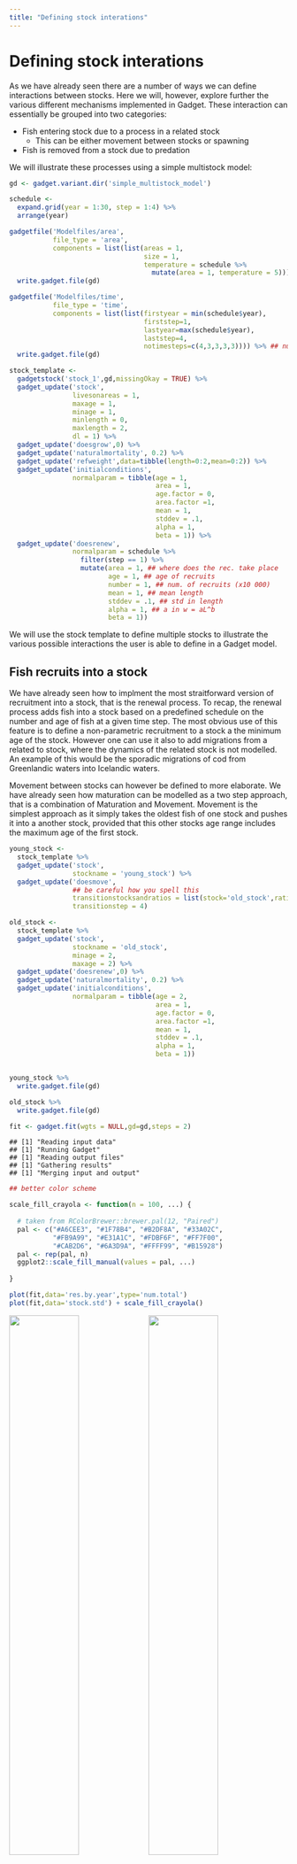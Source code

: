 ```yaml
---
title: "Defining stock interations"
---
```




# Defining stock interations

As we have already seen there are a number of ways we can define interactions between stocks. Here we will, however, explore further the various different mechanisms implemented in Gadget. These interaction can essentially be grouped into two categories:

* Fish entering stock due to a process in a related stock
  + This can be either movement between stocks or spawning
* Fish is removed from a stock due to predation

We will illustrate these processes using a simple multistock model:


```r
gd <- gadget.variant.dir('simple_multistock_model')

schedule <- 
  expand.grid(year = 1:30, step = 1:4) %>% 
  arrange(year)

gadgetfile('Modelfiles/area',
           file_type = 'area',
           components = list(list(areas = 1,
                                  size = 1,
                                  temperature = schedule %>% 
                                    mutate(area = 1, temperature = 5)))) %>% 
  write.gadget.file(gd)

gadgetfile('Modelfiles/time',
           file_type = 'time',
           components = list(list(firstyear = min(schedule$year),
                                  firststep=1,
                                  lastyear=max(schedule$year),
                                  laststep=4,
                                  notimesteps=c(4,3,3,3,3)))) %>% ## number of time steps and step length in months
  write.gadget.file(gd)

stock_template <- 
  gadgetstock('stock_1',gd,missingOkay = TRUE) %>% 
  gadget_update('stock',
                livesonareas = 1,
                maxage = 1,
                minage = 1,
                minlength = 0,
                maxlength = 2,
                dl = 1) %>% 
  gadget_update('doesgrow',0) %>% 
  gadget_update('naturalmortality', 0.2) %>% 
  gadget_update('refweight',data=tibble(length=0:2,mean=0:2)) %>% 
  gadget_update('initialconditions',
                normalparam = tibble(age = 1,
                                     area = 1,
                                     age.factor = 0,   
                                     area.factor =1,
                                     mean = 1,
                                     stddev = .1,
                                     alpha = 1,
                                     beta = 1)) %>% 
  gadget_update('doesrenew',
                normalparam = schedule %>% 
                  filter(step == 1) %>% 
                  mutate(area = 1, ## where does the rec. take place
                         age = 1, ## age of recruits
                         number = 1, ## num. of recruits (x10 000)
                         mean = 1, ## mean length
                         stddev = .1, ## std in length
                         alpha = 1, ## a in w = aL^b
                         beta = 1))
```

We will use the stock template to define multiple stocks to illustrate the various possible interactions the user is able to define in a Gadget model. 

## Fish recruits into a stock

We have already seen how to implment the most straitforward version of recruitment into a stock, that is the renewal process. To recap, the renewal process adds fish into a stock based on a predefined schedule on the number and age of fish at a given time step. The most obvious use of this feature is to define a non-parametric recruitment to a stock a the minimum age of the stock. However one can use it also to add migrations from a related to stock, where the dynamics of the related stock is not modelled. An example of this would be the sporadic migrations of cod from Greenlandic waters into Icelandic waters. 

Movement between stocks can however be defined to more elaborate. We have already seen how maturation can be modelled as a two step approach, that is a combination of Maturation and Movement. Movement is the simplest approach as it simply takes the oldest fish of one stock and pushes it into a another stock, provided that this other stocks age range includes the maximum age of the first stock. 



```r
young_stock <- 
  stock_template %>% 
  gadget_update('stock',
                stockname = 'young_stock') %>% 
  gadget_update('doesmove',
                ## be careful how you spell this
                transitionstocksandratios = list(stock='old_stock',ratio = 1),
                transitionstep = 4)

old_stock <- 
  stock_template %>% 
  gadget_update('stock',
                stockname = 'old_stock',
                minage = 2,
                maxage = 2) %>% 
  gadget_update('doesrenew',0) %>% 
  gadget_update('naturalmortality', 0.2) %>% 
  gadget_update('initialconditions',
                normalparam = tibble(age = 2,
                                     area = 1,
                                     age.factor = 0,   
                                     area.factor =1,
                                     mean = 1,
                                     stddev = .1,
                                     alpha = 1,
                                     beta = 1))


young_stock %>% 
  write.gadget.file(gd)

old_stock %>% 
  write.gadget.file(gd)

fit <- gadget.fit(wgts = NULL,gd=gd,steps = 2)
```

```
## [1] "Reading input data"
## [1] "Running Gadget"
## [1] "Reading output files"
## [1] "Gathering results"
## [1] "Merging input and output"
```

```r
## better color scheme

scale_fill_crayola <- function(n = 100, ...) {
  
  # taken from RColorBrewer::brewer.pal(12, "Paired")
  pal <- c("#A6CEE3", "#1F78B4", "#B2DF8A", "#33A02C",
           "#FB9A99", "#E31A1C", "#FDBF6F", "#FF7F00",
           "#CAB2D6", "#6A3D9A", "#FFFF99", "#B15928")
  pal <- rep(pal, n)
  ggplot2::scale_fill_manual(values = pal, ...)
  
}

plot(fit,data='res.by.year',type='num.total')
plot(fit,data='stock.std') + scale_fill_crayola()
```

<img src="stock_interactions_files/figure-html/unnamed-chunk-2-1.png" width="50%" /><img src="stock_interactions_files/figure-html/unnamed-chunk-2-2.png" width="50%" />

And this process can of course continue further. Two processes allow the user to define movement based on size or age. These are the maturation process and the straying process. These behave in a similar manner but there are key differences, in particular how you can define the movement. In the ling example the maturity process was a continuous process where the probability of a maturing at a certain length or age was determing using the following equation:
$$ 
p_{la} = \frac{1}{1+e^{-\alpha(l - l_{50}) - \beta(a - a_{50})}}
$$
For a stock to mature you need to set `doesmature`,`maturityfunction` and `maturityfile`. The `maturityfile` defines the maturation function parameters and to which stock(s) the immmature stock matures into. Gadget has three additional functions you can use to define movement from an immmature to a mature stock:

* `constant` which is essentially the same as the `continous` function apart from the definition of the `maturitysteps`, i.e. when the maturation takes place.
* `constantweight` same as above but the probability of maturation is now also a function of the body condition:
$$ 
p_{la} = \frac{1}{1+e^{-\alpha(l - l_{50}) - \beta(a - a_{50}) - \gamma(k-k_{50})}}
$$
where the body condition, $k$, is determined by dividing the reference weight to the modelled weight
* `fixedlength` which is a knife-edge selection in terms of length. You need to define the `maturitysteps` and `maturitylengths`. 

The straying process is slightly different as it is thought of as the means to provide mechanisms to define processes such as dispersal between breeding components and different growth rates within the same stock due to different enviromental factors. To setup the straying process you will need to define when the straying occurs, where it occurs (i.e. what area) and what fish strays. The fish that strays is defined by specific length selection listed below:

* `constant`: $S_l = \alpha$
* `straightline`: $S_l = \alpha l + \beta$
* `exponential`: $S_l = \frac{1}{1+e^{\alpha(l-l_{50})}}$

For our simple model we will define 20$\%$ straying between two stock components, from `stock_a` to `stock_b`:


```r
stock_a <- 
  stock_template %>% 
  gadget_update('stock',
                stockname = 'stock_a') %>% 
  gadget_update('doesstray',
                straysteps = 3,
                strayareas = 1,
                straystocksandratios = list(stock='stock_b',ratio = 1),
                proportionfunction = list(sel_function='constant',alpha = 0.2))

stock_b <- 
  stock_template %>% 
  gadget_update('stock',
                stockname = 'stock_b') %>% 
  gadget_update('doesrenew',0) %>% 
  gadget_update('initialconditions',
                normalparam = tibble(age = 1,
                                     area = 1,
                                     age.factor = .1,   
                                     area.factor =1,
                                     mean = 1,
                                     stddev = .1,
                                     alpha = 1,
                                     beta = 1))

stock_a %>% 
  write.gadget.file(gd)

stock_b %>% 
  write.gadget.file(gd)

fit <- gadget.fit(wgts = NULL,gd=gd,steps = 2)
```

```
## [1] "Reading input data"
## [1] "Running Gadget"
## [1] "Reading output files"
## [1] "Gathering results"
## [1] "Merging input and output"
```

```r
fit$res.by.year %>% 
  filter(stock %in% c('stock_a','stock_b')) %>% 
  ggplot(aes(year,total.number,lty = stock)) + geom_line()
```

<img src="stock_interactions_files/figure-html/unnamed-chunk-3-1.png" width="672" />





### Excercise 

* Depletion of stock components is often a concern. Using the straying mechanism set up a three stock model where individual are slowly dispersed between all three components. Define a fishing fleet that targets only one of the stocks and investigate how different dispersion levels affect the depletion of all stocks. 
* Gadget allow you to set up a catch at age model. Use the movement mechanism to define a model with a maximum age of 10, where each age is a separate stock. How would you define the fleets for this model so you could use commercial catch at age directly into the model? 

## Spawning

The spawning process allows the user to define recruits into as stock as function of the size of another stock. A number of relationships can be defined:

* `fecundity` $$R = p_0 \sum_a\sum_l l^{p_1}a^{p_2}N_{al}^{p_3}W_{al}^{p_4}$$
* `simplessb` $$R = \mu S$$ where $S = \sum_a\sum_l N_{al}W_{al}$
* `ricker` $$R = \mu Se^{-\lambda S}$$
* `bevertonholt` $$R = \frac{\mu S}{\lambda + S}$$
* `hockeystick` $$R = R =  \begin{cases}
R_0,&\text{If } B_{lim} \leq S \\
\frac{R_0S}{B_{lim}} & \text{If } 0 \leq S \leq B_{lim}
\end{cases}  $$

In addition the user can define using the same length based selection function as for straying which of the stock "spawns" and what happens to them, i.e. what mortalities are applied to the stock and changes in condition. The spawning stock is updated according to the following equations:
$$ N_l = N_l(1 + P_l(e^{-m_l} - 1)) $$
$$ W_l = W_l\frac{1 + P_l((2-w_l)e^{-m_l} -1)}{(1 + P_l(2e^{-m_l} -1))} $$
where $P_l$ is proportion that will spawn, $m_l$ is the mortality for and $w_l$ is the weight loss for length group $l$. To illustrate how to set up spawning for a particular stock we will use the simple stock templates from above and use those to define parent and offspring stocks:


```r
parent <- 
  stock_template %>% 
  gadget_update('stock',
                stockname = 'parent') %>% 
  gadget_update('doesrenew',0) %>% 
  gadget_update('doesspawn',
                spawnsteps = 1, 
                spawnareas = 1,
                firstspawnyear = 1,
                lastspawnyear = 30,
                spawnstocksandratios = list(stock='offspring', ratio = 1),
                proportionfunction = list(sel_func = 'constant', alpha = 1),
                mortalityfunction = list(sel_func = 'constant', alpha = 0),
                weightlossfunction = list(sel_func = 'constant', alpha = 0),
                recruitment = list(spawn_function = 'ricker', mu = 2, lambda = 1e-4), 
                stockparameters = list(mean = 1,
                                       stddev = .1,
                                       alpha = 1,
                                       beta = 1)) %>% 
  gadget_update('initialconditions',
                normalparam = tibble(age = 1,
                                     area = 1,
                                     age.factor = 1,   
                                     area.factor = .1,
                                     mean = 1,
                                     stddev = .1,
                                     alpha = 1,
                                     beta = 1))


offspring <- 
  stock_template %>% 
  gadget_update('stock',
                stockname = 'offspring',
                minage = 0,
                maxage = 0) %>% 
  gadget_update('initialconditions',
                normalparam = tibble(age = 0,
                                     area = 1,
                                     age.factor = 0,   
                                     area.factor = 0,
                                     mean = 1,
                                     stddev = .1,
                                     alpha = 1,
                                     beta = 1)) %>% 
  gadget_update('doesrenew',0) %>% 
  gadget_update('doesmove',
                transitionsteps = 4,
                transitionstocksandratios = list(stock='parent',ratio=1))


parent %>% 
  write.gadget.file(gd)
offspring %>% 
  write.gadget.file(gd)

fit <- gadget.fit(wgts = NULL, gd = gd, steps = 2)
```

```
## [1] "Reading input data"
## [1] "Running Gadget"
## [1] "Reading output files"
## [1] "Gathering results"
## [1] "Merging input and output"
```

```r
fit$res.by.year %>% 
  filter(stock %in% c('parent','offspring')) %>% 
  ggplot(aes(year,total.number,lty = stock)) + geom_line() +
  expand_limits(y=0)
```

<img src="stock_interactions_files/figure-html/unnamed-chunk-5-1.png" width="672" />

The code above defines a Ricker recruitment function between the parent and offspring stocks. As evident from the graph above the relationship between the two stocks is a fairly deterministic. This type of relationship, however, is hardly ever observed without error (both in process and observation). To include process variation into the model Gadget has another trick up its sleave, Time variables.

### Time variables

Time variables allow Gadget to change the value of parameters with time. They are an extension to the Gadget formulae functionality and can be use (almost) where ever you can use Gadget formulae. To define a time variable you will need to define a data frame with the start time for a particular value, which will be valid until the next change. Example uses might be shifts fleet selection due to changes in regulation and temperature effects in growth. In the case of the simple stock recruitment relationship above we may want change the value for $\mu$ with time. To introduce time variables into this model you will need to create a special file:


```r
mu_time <- 
  gadgetfile('Modelfiles/mu_time',
             file_type = 'timevariable',
             components = list(list('mu_time',
                                    data = schedule %>% 
                                      filter(step == 1) %>% 
                                      mutate(value = 2*rlnorm(n = 30, sdlog = 0.2)))))

mu_time %>% 
  write.gadget.file(gd)

mu_time
```

```
## ; Generated by Rgadget 0.5
## 	mu_time
## data
## ; year	step	value
## 1	1	2.27727055771231
## 2	1	1.95654966667317
## 3	1	1.9615875893893
## 4	1	2.16640605539895
## 5	1	2.45060807986699
## 6	1	2.13432010548791
## 7	1	2.25028496229092
## 8	1	1.90372313572587
## 9	1	2.11247236061554
## 10	1	2.25537223604953
## 11	1	2.58447883759743
## 12	1	2.13721421847577
## 13	1	2.98488149252804
## 14	1	1.93398174121287
## 15	1	2.17092693963002
## 16	1	2.14458587606841
## 17	1	2.77942730245508
## 18	1	3.04222907550054
## 19	1	1.62508055041357
## 20	1	1.68107693102295
## 21	1	1.57958238476309
## 22	1	2.65411806121885
## 23	1	1.39018595522753
## 24	1	2.25490085293863
## 25	1	2.09528551664441
## 26	1	1.89024877751346
## 27	1	1.52945973949716
## 28	1	1.95861125039511
## 29	1	1.8208135119455
## 30	1	1.64162068782626
```

and then we need to replace value for $\mu$ with this file:

```r
parent <- 
  parent %>% 
  gadget_update('doesspawn',
                spawnsteps = 1, 
                spawnareas = 1,
                firstspawnyear = 1,
                lastspawnyear = 30,
                spawnstocksandratios = list(stock='offspring', ratio = 1),
                proportionfunction = list(sel_func = 'constant', alpha = 1),
                mortalityfunction = list(sel_func = 'constant', alpha = 0),
                weightlossfunction = list(sel_func = 'constant', alpha = 0),
                recruitment = list(spawn_function = 'ricker', mu = "Modelfiles/mu_time", lambda = 1e-4), 
                stockparameters = list(mean = 1,
                                       stddev = .1,
                                       alpha = 1,
                                       beta = 1))
parent %>% 
  write.gadget.file(gd)

fit <- gadget.fit(wgts = NULL, gd = gd, steps = 2)
```

```
## [1] "Reading input data"
## [1] "Running Gadget"
## [1] "Reading output files"
## [1] "Gathering results"
## [1] "Merging input and output"
```

```r
fit$res.by.year %>% 
  filter(stock %in% c('parent','offspring')) %>% 
  ggplot(aes(year,total.number,lty = stock)) + geom_line() +
  expand_limits(y=0)
```

<img src="stock_interactions_files/figure-html/unnamed-chunk-7-1.png" width="672" />

### Excercise

* Modify the code above such that the spawning is split into two stocks, representing e.g. either the male or female part of the stock.
* Using the simple stock template define a auto-spawning stock, i.e. a stock that spawns into it self. 
* Instead of the Ricker function try to parametrise the Beverton and Holt recruitment function for the example above. 
* In the ling example consider how you would project the recruitment into the future.

## Consumption 


In Gadget there are a number of predator-prey relations that can be defined. They include the obvious case where one substock predates the other. Additionally a cannibalistic relationship can be defined if the substocks are modelled as an immature and a mature part of the same species. The predation in Gadget is implemented as follows. Each predator will conceptually be assigned **availability** of a certain prey in comparison with other food sources and a **feeding level**, i.e., fraction of available food the predator wants to consume. Combining these two terms the amount that the predator wants to consume is calculated.

The availability of a certain prey $p$ for a predator $P$ is determined by the prey biomass per length group ($N_{l}W_{l}$, where $W_l$ is the weight at length $l$) and a length based suitability function listed [here](getting_started.html#predation).

In the simple predator-prey relation between the substocks in Gadget the prey availability to a predator becomes
$$\frac{F_{Ll}}{\sum_{l'}F_{Ll'}+OA}$$
where $$F_{Ll} = (S_{Pp}(L,l) N_{pl}W_{pl})^{d_p}$$ is the prey biomass of length $l$ that the predator could consume, $W_{pl}$ is the average weight for prey of length $l$, $d_p$ is the preference, and $O$ is the density, per unit area, of other unspecified food sources and $A$ is the size of the area.

The feeding level of the predator is
$$\Psi_L = M_L \frac{\sum_{l'}F_{Ll'}+OA}{\sum_{l'}F_{Ll'}+OA+HA}$$
where $M_L$ is the maximum consumption of a predator of length $L$ for a particular time step length $\Delta t$. It is determined by $$M_L=m_0L^{m_4}\Delta t e^{(m_1 T - m_2 T^3)}$$ where $m_0$ to $m_4$ are user defined constants. $H$ is the density (biomass per area unit) of available food at which the predator can consume half maximum consumption. Note that $H$ should reflect how able the predator is to pursue its prey, which should factor in variables such as temperature and the cost of search.  $H$ determines therefore how quickly the predators consumption reaches $M_L$. $H=0$ would indicate that the predator would easily consume $M_L$ of the available biomass. A larger value for $H$ would indicate that prey is harder to find and therefore prey needs to be more abundant for the predator to reach $M_L$.

Given the feeding level and the prey availability the desired consumption of all predators of length $L$ is
$$
\begin{split}
C_{L,l}&=N_{L}\Psi_{L}\left[\frac{F_{Ll}}{\sum_{l'}F_{Ll'}+OA}\right]\\
&=N_{L}M_{L}\frac{F_{Ll}}{\sum_{l'}F_{Ll'}+OA+HA}\\
\end{split}
$$
For each prey an upper limit needs to be set on the total amount consumed by all predators, including the fleets, to prevent more consumption than the available biomass. To prevent this overconsumption when fitting a Gadget model the `understocking` likelihood component is usually added to the likelihood. 

To illustrate how one can set up a predator prey relationship in Gadget we will take the simple case of one stock, `predator`, predating another, `prey`. First we will need to set up the prey stock:

```r
prey <- 
  stock_template %>% 
  gadget_update('stock',
                stockname = 'prey') %>% 
  gadget_update('iseaten',
                ## define how many KJ per gram
                energycontent = 1) 
```
We also have to define something called "Otherfood". Otherfood refers to other non-dynamic food items that the predator consumes. It is usually defined in order for the stock to consume something else in the absense of the prey. 

```r
otherfood <- 
  gadgetfile('Modelfiles/otherfood',
             file_type = 'otherfood',
             components = list(component=list(foodname = 'otherfood',
                                              livesonareas = 1,
                                              lengths = list(min = 1, max = 2),
                                              energycontent = 1,
                                              amount = gadgetfile('Data/otherfood',
                                                                  component = list(schedule %>% 
                                                                    mutate(area = 1, food_name = 'otherfood',amount = 1e6))))))
```

The predator stock is bit more involved:

```r
predator <-
  stock_template %>% 
  gadget_update('stock',
                stockname = 'predator') %>% 
  gadget_update('doeseat',
                suitability = list(paste('\n',prey = 'prey',type='function',suit_func = 'constant', alpha = 1,'\n', sep = '\t'),
                                   paste(prey = 'otherfood',type='function',suit_func = 'constant', alpha = 0.5, sep = '\t')),
                preference = paste('\n','prey',1,'\n','otherfood', 1),
                maxconsumption = list(m0=1,m1=0,m2=0,m3=0),
                halffeedingvalue = 0.2)
```
Now save this all to file and run Gadget:

```r
prey %>% 
  write.gadget.file(gd)

predator %>% 
  write.gadget.file(gd)

otherfood %>% 
  write.gadget.file(gd)

fit <- gadget.fit(wgts = NULL, gd = gd, steps = 2)
```

```
## [1] "Reading input data"
## [1] "Running Gadget"
## [1] "Reading output files"
## [1] "Gathering results"
## [1] "Merging input and output"
```

```r
fit$res.by.year %>% 
  filter(stock %in% c('predator','prey')) %>% 
  ggplot(aes(year,total.number,lty = stock)) + geom_line() +
  expand_limits(y=0)

fit$predator.prey %>% 
  group_by(year) %>% 
  summarise(num = sum(number_consumed)) %>% 
  ggplot(aes(year,num)) + geom_line()
```

<img src="stock_interactions_files/figure-html/unnamed-chunk-11-1.png" width="50%" /><img src="stock_interactions_files/figure-html/unnamed-chunk-11-2.png" width="50%" />

### Excercise

* In the example above, insert variable names instead of direct numbers for the selection and predation parameters. Investigate the effects of changing the selection parameter has on the consumption. E.g:
  + Change the otherfood time series such that it is more variable
  + Change the recruitment of both predator and prey
  + Add a new prey
  
